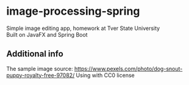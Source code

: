 # image-processing-spring

Simple image editing app, homework at Tver State University  
Built on JavaFX and Spring Boot

## Additional info

The sample image source: https://www.pexels.com/photo/dog-snout-puppy-royalty-free-97082/
Using with CC0 license